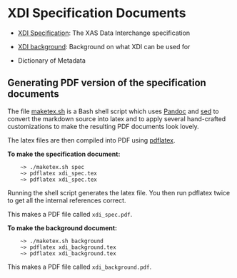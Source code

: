 XDI Specification Documents
===========================

 * [XDI Specification](spec.md): The XAS Data Interchange specification

 * [XDI background](background.md): Background on what XDI can be used for

 * Dictionary of Metadata

## Generating PDF version of the specification documents

The file [maketex.sh](maketex.sh) is a Bash shell script which uses
[Pandoc](http://johnmacfarlane.net/pandoc/) and
[sed](http://www.gnu.org/software/sed/) to convert the markdown source
into latex and to apply several hand-crafted customizations to make
the resulting PDF documents look lovely.

The latex files are then compiled into PDF using
[pdflatex](https://www.tug.org/texlive/).

**To make the specification document:**

        ~> ./maketex.sh spec
        ~> pdflatex xdi_spec.tex
        ~> pdflatex xdi_spec.tex

Running the shell script generates the latex file.  You then run
pdflatex twice to get all the internal references correct.

This makes a PDF file called `xdi_spec.pdf`.

**To make the background document:**

        ~> ./maketex.sh background
        ~> pdflatex xdi_background.tex
        ~> pdflatex xdi_background.tex

This makes a PDF file called `xdi_background.pdf`.

